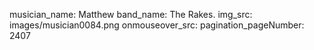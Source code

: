 musician_name: Matthew
band_name: The Rakes.
img_src: images/musician0084.png
onmouseover_src: 
pagination_pageNumber: 2407